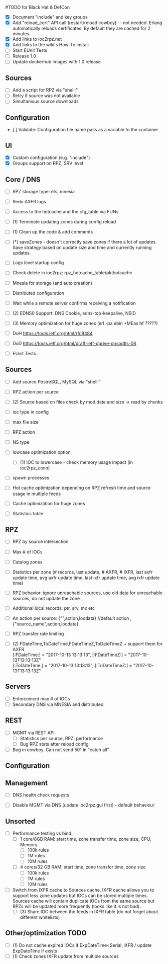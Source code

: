#TODO for Black Hat & DefCon
- [x] Document "include" and key groups
- [x] Add "reload_cert" API call (restart/reload cowboy) -- not needed. Erlang automatically reloads certificates. By default they are cached for 2 minutes.
- [x] Add links to ioc2rpz.net
- [x] Add links to the wiki's How-To install
- [ ] Start EUnit Tests
- [ ] Release 1.0
- [ ] Update dockerhub images with 1.0 release
## Sources
- [ ] Add a script for RPZ via "shell:"
- [ ] Retry if source was not available
- [ ] Simultanious source downloads
## Configuration
- [.] Validate: Configuration file name pass as a variable to the container
## UI
- [x] Custom configuration (e.g. "include")
- [x] Groups support on RPZ, SRV level

## Core / DNS
- [ ] RPZ storage type: ets, mnesia
- [ ] Redo AXFR logs
- [ ] Access to the hotcache and the cfg_table via FUNs
- [ ] (1) Terminate updating zones during config reload
- [ ] (1) Clean up the code & add comments
- [ ] (*) saveZones - doesn't correctly save zones if there a lot of updates. Save strategy based on update size and time and currently running updates.
- [ ] Logs level startup config
- [ ] Check delete in ioc2rpz: rpz_hotcache_table/pkthotcache

- [ ] Mnesia for storage (and auto creation)
- [ ] Distributed configuration
- [ ] Wait while a remote server confirms receiving a notification
- [ ] (2) EDNS0 Support: DNS Cookie, edns-tcp-keepalive, NSID
- [ ] (3) Memory optimization for huge zones (erl -pa ebin +MEas bf ?????)
- [ ] DoH https://tools.ietf.org/html/rfc8484
- [ ] DoD https://tools.ietf.org/html/draft-ietf-dprive-dnsodtls-06

- [ ] EUnit Tests

## Sources
- [ ] Add source PostreSQL, MySQL via "shell:"
- [ ] RPZ action per source
- [ ] (2) Source based on files check by mod.date and size -> read by chunks

- [ ] ioc type in config
- [ ] max file size
- [ ] RPZ action
- [ ] NS type
- [ ] lowcase optimization option
  - [ ] (1) IOC to lowercase - check memory usage impact (in ioc2rpz_conn)
- [ ] spawn processes
- [ ] Hot cache optimization depending on RPZ refresh time and source usage in multiple feeds
- [ ] Cache optimization for huge zones
- [ ] Statistics table


## RPZ
- [ ] RPZ by source intersection
- [ ] Max # of IOCs
- [ ] Catalog zones
- [ ] Statistics per zone (# records, last update, # AXFR, # IXFR, last axfr update time, avg axfr update time, last ixfr update time, avg ixfr update time)
- [ ] RPZ behavior: ignore unreachable sources, use old data for unreachable sources, do not update the zone
- [ ] Additional local records: ptr, srv, mx etc
- [ ] An action per source: {"",action,locdata} //default action ,{"source_name",action,locdata}
- [ ] RPZ transfer rate limiting

- [ ] (2) FDateTime,ToDateTime,FDateTimeZ,ToDateTimeZ + support them for AXFR  
[:FDateTime:] = "2017-10-13 13:13:13", [:FDateTimeZ:] = "2017-10-13T13:13:13Z"  
[:ToDateTime:] = "2017-10-13 13:13:13", [:ToDateTimeZ:] = "2017-10-13T13:13:13Z"


## Servers
- [ ] Enforcement max # of IOCs
- [ ] Secondary DNS via MNESIA and distributed

## REST
- [ ] MGMT via REST API
  - [ ] Statistics per source, RPZ, performance
  - [ ] Bug RPZ stats after reload config
- [ ] Bug in cowboy. Can not send 501 in "catch all"

## Configuration

## Management
- [ ] DNS health check requests
- [ ] Disable MGMT via DNS (update ioc2rpz.gui first) - default behaviour


## Unsorted
- [ ] Performance testing vs bind:
  - [ ] 1 core/8GB RAM: start time, zone transfer time, zone size, CPU, Memory
    - [ ] 100k rules
    - [ ] 1M rules
    - [ ] 10M rules
  - [ ] 4 cores/32 GB RAM: start time, zone transfer time, zone size
    - [ ] 100k rules
    - [ ] 1M rules
    - [ ] 10M rules
- [ ] Switch from IXFR cache to Sources cache. IXFR cache allows you to support less zone updates but IOCs can be stored multiple times. Sources cache will contain duplicate IOCs from the same source but RPZs will be updated more frequently (looks like it is not bad).
  - [ ] (3) Share IOC between the feeds in IXFR table (do not forget about different whitelists)

## Other/optimization TODO
- [ ] (1) Do not cache expired IOCs if ExpDateTime<Serial_IXFR / update ExpDateTime if exists
- [ ] (1) Check zones IXFR update from multiple sources
